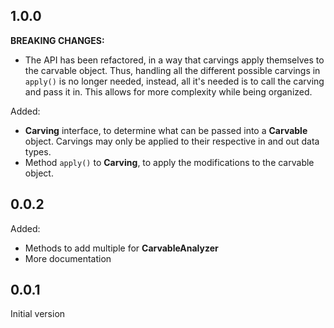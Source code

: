 ## 1.0.0

**BREAKING CHANGES:**
- The API has been refactored, in a way that carvings apply themselves to the carvable object.
	Thus, handling all the different possible carvings in `apply()` is no longer needed, instead,
	all it's needed is to call the carving and pass it in.
	This allows for more complexity while being organized.

Added:
- **Carving** interface, to determine what can be passed into a **Carvable** object.
	Carvings may only be applied to their respective in and out data types.
- Method `apply()` to **Carving**, to apply the modifications to the carvable object.

## 0.0.2

Added:
- Methods to add multiple for **CarvableAnalyzer**
- More documentation

## 0.0.1

Initial version

